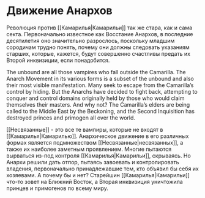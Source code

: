 # Движение Анархов

Революция против [[Камарилья|Камарильи]] так же стара, как и сама секта. Первоначально известное как Восстание Анархов, в последние десятилетия оно значительно разрослось, поскольку младшим сородичам трудно понять, почему они должны следовать указаниям старших, которые, кажется, будут совершенно счастливы предать их Второй инквизиции, если понадобится.

The unbound are all those vampires who fall outside the Camarilla. The Anarch Movement in its various forms is a subset of the unbound and also their most visible manifestation. Many seek to escape from the Camarilla’s control by hiding. But the Anarchs have decided to fight back, attempting to conquer and control domains originally held by those who would claim themselves their masters. And why not? The Camarilla’s elders are being called to the Middle East by the Beckoning, and the Second Inquisition has destroyed princes and primogen all over the world.

[[Несвязанные]] - это все те вампиры, которые не входят в [[Камарилья|Камарилью]]. Анархическое движение в его различных формах является подмножеством [[Несвязанные|несвязанных]], а также их наиболее заметным проявлением. Многие пытаются вырваться из-под контроля [[Камарилья|Камарильи]], скрываясь. Но Анархи решили дать отпор, пытаясь завоевать и контролировать владения, первоначально принадлежавшие тем, кто объявил бы себя их хозяевами. А почему бы и нет? Старейшин [[Камарилья|Камарильи]] что-то зовет на Ближний Восток, а Вторая инквизиция уничтожила принцев и примогенов по всему миру.